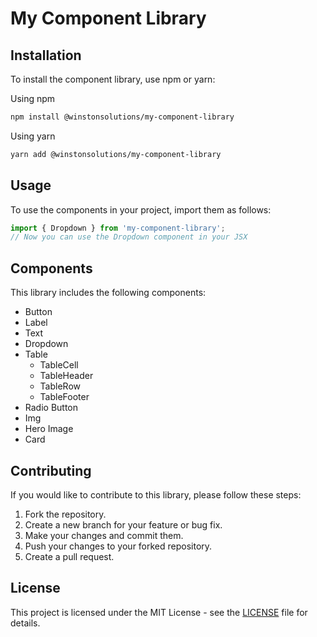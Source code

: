 # My Component Library

## Installation
To install the component library, use npm or yarn:

Using npm
```bash
npm install @winstonsolutions/my-component-library
```

Using yarn
```bash
yarn add @winstonsolutions/my-component-library
```

## Usage
To use the components in your project, import them as follows:

```javascript
import { Dropdown } from 'my-component-library';
// Now you can use the Dropdown component in your JSX
```

## Components

This library includes the following components:

*   Button
*   Label
*   Text
*   Dropdown
*   Table
    *   TableCell
    *   TableHeader
    *   TableRow
    *   TableFooter
*   Radio Button
*   Img
*   Hero Image
*   Card

## Contributing
If you would like to contribute to this library, please follow these steps:
1. Fork the repository.
2. Create a new branch for your feature or bug fix.
3. Make your changes and commit them.
4. Push your changes to your forked repository.
5. Create a pull request.

## License
This project is licensed under the MIT License - see the [LICENSE](LICENSE) file for details.
